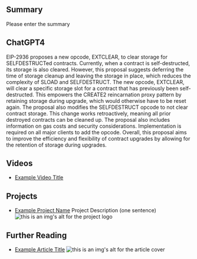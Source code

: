 ## Summary

Please enter the summary

## ChatGPT4

EIP-2936 proposes a new opcode, EXTCLEAR, to clear storage for SELFDESTRUCTed contracts. Currently, when a contract is self-destructed, its storage is also cleared. However, this proposal suggests deferring the time of storage cleanup and leaving the storage in place, which reduces the complexity of SLOAD and SELFDESTRUCT. The new opcode, EXTCLEAR, will clear a specific storage slot for a contract that has previously been self-destructed. This empowers the CREATE2 reincarnation proxy pattern by retaining storage during upgrade, which would otherwise have to be reset again. The proposal also modifies the SELFDESTRUCT opcode to not clear contract storage. This change works retroactively, meaning all prior destroyed contracts can be cleaned up. The proposal also includes information on gas costs and security considerations. Implementation is required on all major clients to add the opcode. Overall, this proposal aims to improve the efficiency and flexibility of contract upgrades by allowing for the retention of storage during upgrades.

## Videos

- [Example Video Title](https://www.youtube.com/watch?v=TDGq4aeevgY)

## Projects

- [Example Project Name](https://xxxx.xxx/xxxxx) Project Description (one sentence) ![this is an img's alt for the project logo](https://xxxx.xxx/project-logo.xxx)

## Further Reading

- [Example Article Title](https://xxxx.xxx/xxxxx) ![this is an img's alt for the article cover](https://xxxx.xxx/article-cover.xxx)
